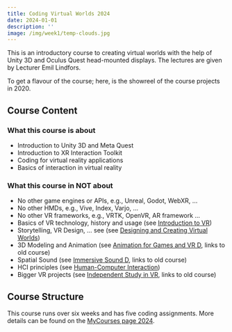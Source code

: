 ```yaml
---
title: Coding Virtual Worlds 2024
date: 2024-01-01
description: ''
image: /img/week1/temp-clouds.jpg
---
```


<script>import VideoPlayer from '$lib/VideoPlayer.svelte'</script>

This is an introductory course to creating virtual worlds with the help of Unity 3D and Oculus Quest head-mounted displays. The lectures are given by Lecturer Emil Lindfors.

To get a flavour of the course; here, is the showreel of the course projects in 2020.

<VideoPlayer videoUrl="https://dl.dropboxusercontent.com/s/393sv5wcif9xhyt/Coding%20Virtual%20Worlds%202020%20v2.mov"></VideoPlayer>

## Course Content

### What this course is about

- Introduction to Unity 3D and Meta Quest
- Introduction to XR Interaction Toolkit
- Coding for virtual reality applications
- Basics of interaction in virtual reality

### What this course in NOT about

- No other game engines or APIs, e.g., Unreal, Godot, WebXR, …
- No other HMDs, e.g., Vive, Index, Varjo, …
- No other VR frameworks, e.g., VRTK, OpenVR, AR framework …
- Basics of VR technology, history and usage (see [Introduction to VR](https://courses.aalto.fi/s/course/a05Qt000006snqbIAA/introduction-to-virtual-reality?language=fi))
- Storytelling, VR Design, … see (see [Designing and Creating Virtual Worlds](https://courses.aalto.fi/s/course/a05Qt000006snqdIAA/designing-and-creating-virtual-worlds?language=fi))
- 3D Modeling and Animation (see [Animation for Games and VR D](https://courses.aalto.fi/s/course/a053X000012R06FQAS/animation-for-games-and-vr-d?language=fi), links to old course)
- Spatial Sound (see [Immersive Sound D](https://courses.aalto.fi/s/course/a057T00000BSxIeQAL/immersive-sound-d?language=fi), links to old course)
- HCI principles (see [Human-Computer Interaction](https://courses.aalto.fi/s/course/a05Qt000006soNxIAI/humancomputer-interaction?language=fi))
- Bigger VR projects (see [Independent Study in VR](https://courses.aalto.fi/s/course/a053X000012R0y8QAC/independent-study-in-vr?language=fi), links to old course)


## Course Structure

This course runs over six weeks and has five coding assignments. More details can be found on the [MyCourses page 2024](https://mycourses.aalto.fi/course/view.php?id=44204).
